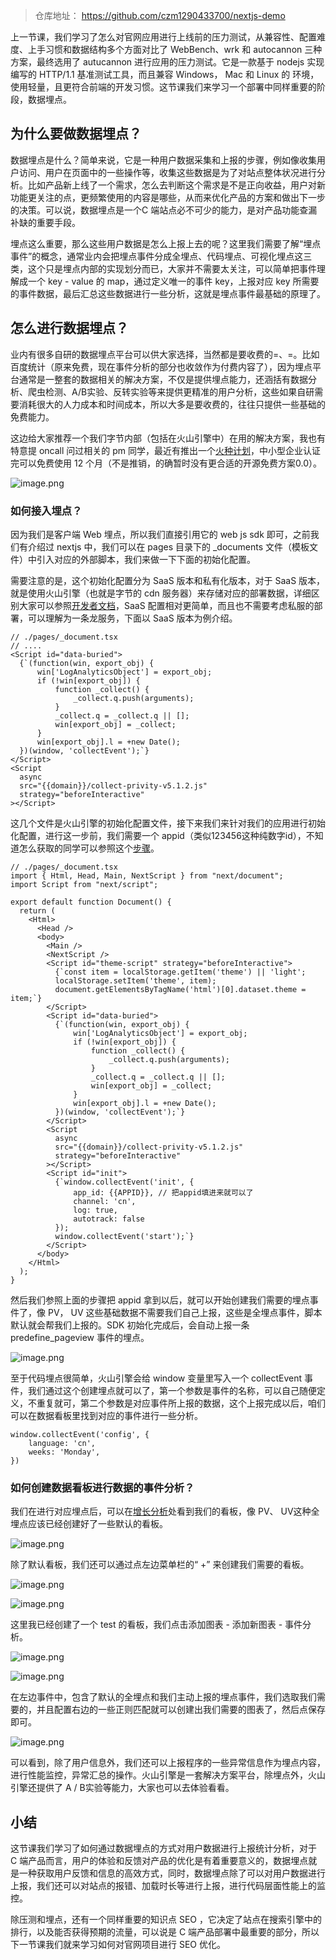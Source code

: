 > 仓库地址： https://github.com/czm1290433700/nextjs-demo

上一节课，我们学习了怎么对官网应用进行上线前的压力测试，从兼容性、配置难度、上手习惯和数据结构多个方面对比了 WebBench、wrk 和 autocannon 三种方案，最终选用了 autucannon 进行应用的压力测试。它是一款基于 nodejs 实现编写的 HTTP/1.1 基准测试工具，而且兼容 Windows， Mac 和 Linux 的 环境，使用轻量，且更符合前端的开发习惯。这节课我们来学习一个部署中同样重要的阶段，数据埋点。

## 为什么要做数据埋点？

数据埋点是什么？简单来说，它是一种用户数据采集和上报的步骤，例如像收集用户访问、用户在页面中的一些操作等，收集这些数据是为了对站点整体状况进行分析。比如产品新上线了一个需求，怎么去判断这个需求是不是正向收益，用户对新功能更关注的点，更频繁使用的内容是哪些，从而来优化产品的方案和做出下一步的决策。可以说，数据埋点是一个C 端站点必不可少的能力，是对产品功能查漏补缺的重要手段。

埋点这么重要，那么这些用户数据是怎么上报上去的呢？这里我们需要了解“埋点事件”的概念，通常业内会把埋点事件分成全埋点、代码埋点、可视化埋点这三类，这个只是埋点内部的实现划分而已，大家并不需要太关注，可以简单把事件理解成一个 key - value 的 map，通过定义唯一的事件 key，上报对应 key 所需要的事件数据，最后汇总这些数据进行一些分析，这就是埋点事件最基础的原理了。

## 怎么进行数据埋点？

业内有很多自研的数据埋点平台可以供大家选择，当然都是要收费的=、=。比如百度统计（原来免费，现在事件分析的部分也收敛作为付费内容了），因为埋点平台通常是一整套的数据相关的解决方案，不仅是提供埋点能力，还涵括有数据分析、爬虫检测、A/B实验、反转实验等来提供更精准的用户分析，这些如果自研需要消耗很大的人力成本和时间成本，所以大多是要收费的，往往只提供一些基础的免费能力。

这边给大家推荐一个我们字节内部（包括在火山引擎中）在用的解决方案，我也有特意提 oncall 问过相关的 pm 同学，最近有推出一个[火种计划](https://www.volcengine.com/activity/data1)，中小型企业认证完可以免费使用 12 个月（不是推销，的确暂时没有更合适的开源免费方案0.0）。


![image.png](https://p3-juejin.byteimg.com/tos-cn-i-k3u1fbpfcp/a96d79e87ae14e1da0a5ca616d2b3b1b~tplv-k3u1fbpfcp-watermark.image?)

### 如何接入埋点？

因为我们是客户端 Web 埋点，所以我们直接引用它的 web js sdk 即可，之前我们有介绍过 nextjs 中，我们可以在 pages 目录下的 _documents 文件（模板文件）中引入对应的外部脚本，我们来做一下下面的初始化配置。

需要注意的是，这个初始化配置分为 SaaS 版本和私有化版本，对于 SaaS 版本，就是使用火山引擎（也就是字节的 cdn 服务器）来存储对应的部署数据，详细区别大家可以参照[开发者文档](https://www.volcengine.com/docs/6285/93209)，SaaS 配置相对更简单，而且也不需要考虑私服的部署，可以理解为一条龙服务，下面以 SaaS 版本为例介绍。

```
// ./pages/_document.tsx
// ....
<Script id="data-buried">
  {`(function(win, export_obj) {
      win['LogAnalyticsObject'] = export_obj;
      if (!win[export_obj]) {
          function _collect() {
              _collect.q.push(arguments);
          }
          _collect.q = _collect.q || [];
          win[export_obj] = _collect;                
      }
      win[export_obj].l = +new Date();
  })(window, 'collectEvent');`}
</Script>
<Script
  async
  src="{{domain}}/collect-privity-v5.1.2.js"
  strategy="beforeInteractive"
></Script>
```

这几个文件是火山引擎的初始化配置文件，接下来我们来针对我们的应用进行初始化配置，进行这一步前，我们需要一个 appid（类似123456这种纯数字id），不知道怎么获取的同学可以参照这个[步骤](https://www.volcengine.com/docs/6285/66205#_3-%E9%A6%96%E6%AC%A1%E8%BF%9B%E5%85%A5%E4%BA%A7%E5%93%81%E5%A6%82%E4%BD%95%E5%88%9B%E5%BB%BA%E5%BA%94%E7%94%A8%EF%BC%9F-%E5%A6%82%E4%BD%95%E5%88%9B%E5%BB%BA%E6%96%B0%E5%BA%94%E7%94%A8%EF%BC%9F)。

```
// ./pages/_document.tsx
import { Html, Head, Main, NextScript } from "next/document";
import Script from "next/script";

export default function Document() {
  return (
    <Html>
      <Head />
      <body>
        <Main />
        <NextScript />
        <Script id="theme-script" strategy="beforeInteractive">
          {`const item = localStorage.getItem('theme') || 'light';
          localStorage.setItem('theme', item);
          document.getElementsByTagName('html')[0].dataset.theme = item;`}
        </Script>
        <Script id="data-buried">
          {`(function(win, export_obj) {
              win['LogAnalyticsObject'] = export_obj;
              if (!win[export_obj]) {
                  function _collect() {
                      _collect.q.push(arguments);
                  }
                  _collect.q = _collect.q || [];
                  win[export_obj] = _collect;                
              }
              win[export_obj].l = +new Date();
          })(window, 'collectEvent');`}
        </Script>
        <Script
          async
          src="{{domain}}/collect-privity-v5.1.2.js"
          strategy="beforeInteractive"
        ></Script>
        <Script id="init">
          {`window.collectEvent('init', {
              app_id: {{APPID}}, // 把appid填进来就可以了
              channel: 'cn', 
              log: true, 
              autotrack: false 
          });
          window.collectEvent('start');`}
        </Script>
      </body>
    </Html>
  );
}
```

然后我们参照上面的步骤把 appid 拿到以后，就可以开始创建我们需要的埋点事件了，像 PV， UV 这些基础数据不需要我们自己上报，这些是全埋点事件，脚本默认就会帮我们上报的。SDK 初始化完成后，会自动上报一条 predefine_pageview 事件的埋点。


![image.png](https://p1-juejin.byteimg.com/tos-cn-i-k3u1fbpfcp/e3fe031fbfdb4d68a4253e9c089806d1~tplv-k3u1fbpfcp-watermark.image?)

至于代码埋点很简单，火山引擎会给 window 变量里写入一个 collectEvent 事件，我们通过这个创建埋点就可以了，第一个参数是事件的名称，可以自己随便定义，不重复就可，第二个参数是对应事件所上报的数据，这个上报完成以后，咱们可以在数据看板里找到对应的事件进行一些分析。

```
window.collectEvent('config', {
    language: 'cn',
    weeks: 'Monday',
})
```

### 如何创建数据看板进行数据的事件分析？

我们在进行对应埋点后，可以在[增长分析](https://console.volcengine.com/datafinder/app/180186/dashboard/7138946272999932447)处看到我们的看板，像 PV、 UV这种全埋点应该已经创建好了一些默认的看板。


![image.png](https://p3-juejin.byteimg.com/tos-cn-i-k3u1fbpfcp/23b6c4ab9fb74576a16d451ddc9656a6~tplv-k3u1fbpfcp-watermark.image?)

除了默认看板，我们还可以通过点左边菜单栏的“ +” 来创建我们需要的看板。


![image.png](https://p1-juejin.byteimg.com/tos-cn-i-k3u1fbpfcp/b7d863b8dfc44c1cbf628f4bbcb7cc9a~tplv-k3u1fbpfcp-watermark.image?)


![image.png](https://p9-juejin.byteimg.com/tos-cn-i-k3u1fbpfcp/182e1a5019d9420685c5ab3c211b3d71~tplv-k3u1fbpfcp-watermark.image?)

这里我已经创建了一个 test 的看板，我们点击添加图表 - 添加新图表 - 事件分析。


![image.png](https://p3-juejin.byteimg.com/tos-cn-i-k3u1fbpfcp/ec2ead360e2b458aa646279314a0ba1d~tplv-k3u1fbpfcp-watermark.image?)


![image.png](https://p6-juejin.byteimg.com/tos-cn-i-k3u1fbpfcp/2e63520507e54bce91221b5520b40fe3~tplv-k3u1fbpfcp-watermark.image?)

在左边事件中，包含了默认的全埋点和我们主动上报的埋点事件，我们选取我们需要的，并且配置右边的一些正则匹配就可以创建出我们需要的图表了，然后点保存即可。

![image.png](https://p3-juejin.byteimg.com/tos-cn-i-k3u1fbpfcp/4dfff53affe746a0a2c0d70950c93069~tplv-k3u1fbpfcp-watermark.image?)

可以看到，除了用户信息外，我们还可以上报程序的一些异常信息作为埋点内容，进行性能监控，异常汇总的操作。火山引擎是一套解决方案平台，除埋点外，火山引擎还提供了 A / B实验等能力，大家也可以去体验看看。

## 小结

这节课我们学习了如何通过数据埋点的方式对用户数据进行上报统计分析，对于 C 端产品而言，用户的体验和反馈对产品的优化是有着重要意义的，数据埋点就是一种获取用户反馈和信息的高效方式，同时，数据埋点除了可以对用户数据进行上报，我们还可以对站点的报错、加载时长等进行上报，进行代码层面性能上的监控。

除压测和埋点，还有一个同样重要的知识点 SEO ，它决定了站点在搜索引擎中的排行，以及能否获得预期的流量，可以说是 C 端产品部署中最重要的部分，所以下一节课我们就来学习如何对官网项目进行 SEO 优化。
